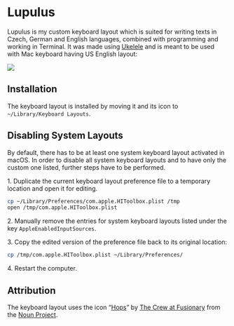 # Lupulus

Lupulus is my custom keyboard layout which is suited for writing texts in Czech, German and English languages, combined with programming and working in Terminal. It was made using [Ukelele](http://scripts.sil.org/cms/scripts/page.php?site_id=nrsi&id=ukelele) and is meant to be used with Mac keyboard having US English layout:

![](https://cdn.shopify.com/s/files/1/0810/3669/files/mac-us-english-keyboard_1024x1024.png?1871373995114389746)

## Installation

The keyboard layout is installed by moving it and its icon to `~/Library/Keyboard Layouts`.

## Disabling System Layouts

By default, there has to be at least one system keyboard layout activated in macOS. In order to disable all system keyboard layouts and to have only the custom one listed, further steps have to be performed.

1\. Duplicate the current keyboard layout preference file to a temporary location and open it for editing.

```bash
cp ~/Library/Preferences/com.apple.HIToolbox.plist /tmp
open /tmp/com.apple.HIToolbox.plist
```

2\. Manually remove the entries for system keyboard layouts listed under the key `AppleEnabledInputSources`.

3\. Copy the edited version of the preference file back to its original location:

```bash
cp /tmp/com.apple.HIToolbox.plist ~/Library/Preferences/
```

4\. Restart the computer.

## Attribution

The keyboard layout uses the icon “[Hops](https://thenounproject.com/term/hops/9254/)” by [The Crew at Fusionary](https://thenounproject.com/fusionary/) from the [Noun Project](thenounproject.com).
